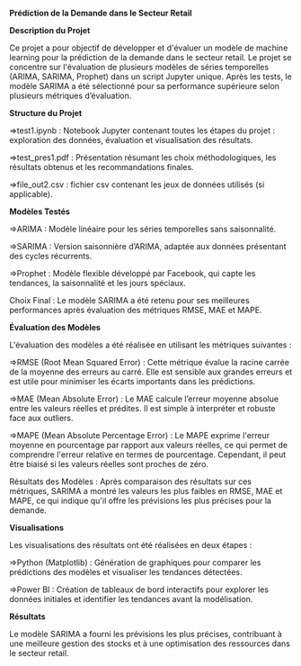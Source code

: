 ****Prédiction de la Demande dans le Secteur Retail****

**Description du Projet**

Ce projet a pour objectif de développer et d'évaluer un modèle de machine learning pour la prédiction de la demande dans le secteur retail.
Le projet se concentre sur l'évaluation de plusieurs modèles de séries temporelles (ARIMA, SARIMA, Prophet) dans un script Jupyter unique. Après les tests,
le modèle SARIMA a été sélectionné pour sa performance supérieure selon plusieurs métriques d’évaluation.

**Structure du Projet**

=>test1.ipynb : Notebook Jupyter contenant toutes les étapes du projet : exploration des données, évaluation et visualisation des résultats.

=>test_pres1.pdf : Présentation résumant les choix méthodologiques, les résultats obtenus et les recommandations finales.

=>file_out2.csv : fichier csv contenant les jeux de données utilisés (si applicable).


**Modèles Testés**

=>ARIMA : Modèle linéaire pour les séries temporelles sans saisonnalité.

=>SARIMA : Version saisonnière d’ARIMA, adaptée aux données présentant des cycles récurrents.

=>Prophet : Modèle flexible développé par Facebook, qui capte les tendances, la saisonnalité et les jours spéciaux.

Choix Final : Le modèle SARIMA a été retenu pour ses meilleures performances après évaluation des métriques RMSE, MAE et MAPE.

**Évaluation des Modèles**

L'évaluation des modèles a été réalisée en utilisant les métriques suivantes :

=>RMSE (Root Mean Squared Error) : Cette métrique évalue la racine carrée de la moyenne des erreurs au carré. Elle est sensible aux grandes erreurs et est utile pour minimiser les écarts importants dans les prédictions.

=>MAE (Mean Absolute Error) : Le MAE calcule l’erreur moyenne absolue entre les valeurs réelles et prédites. Il est simple à interpréter et robuste face aux outliers.

=>MAPE (Mean Absolute Percentage Error) : Le MAPE exprime l'erreur moyenne en pourcentage par rapport aux valeurs réelles, ce qui permet de comprendre l'erreur relative en termes de pourcentage. Cependant, il peut être biaisé si les valeurs réelles sont proches de zéro.

Résultats des Modèles :
Après comparaison des résultats sur ces métriques, SARIMA a montré les valeurs les plus faibles en RMSE, MAE et MAPE, ce qui indique qu'il offre les prévisions les plus précises pour la demande.

**Visualisations**

Les visualisations des résultats ont été réalisées en deux étapes :

=>Python (Matplotlib) : Génération de graphiques pour comparer les prédictions des modèles et visualiser les tendances détectées.

=>Power BI : Création de tableaux de bord interactifs pour explorer les données initiales et identifier les tendances avant la modélisation.

**Résultats**

Le modèle SARIMA a fourni les prévisions les plus précises, contribuant à une meilleure gestion des stocks et à une optimisation des ressources dans le secteur retail.
